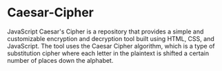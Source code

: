 # Caesar-Cipher
JavaScript Caesar's Cipher is a repository that provides a simple and customizable encryption and decryption tool built using HTML, CSS, and JavaScript. The tool uses the Caesar Cipher algorithm, which is a type of substitution cipher where each letter in the plaintext is shifted a certain number of places down the alphabet.
